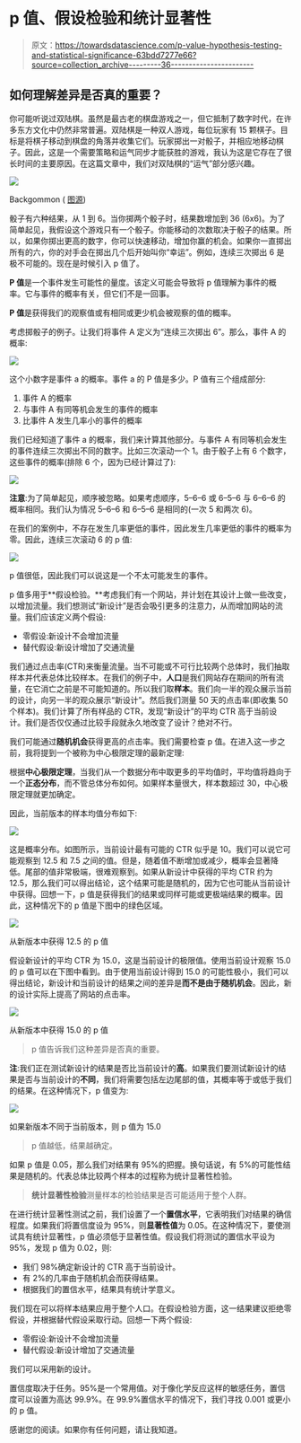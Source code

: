 # p 值、假设检验和统计显著性

> 原文：<https://towardsdatascience.com/p-value-hypothesis-testing-and-statistical-significance-63bdd7277e66?source=collection_archive---------36----------------------->

## 如何理解差异是否真的重要？

你可能听说过双陆棋。虽然是最古老的棋盘游戏之一，但它抵制了数字时代，在许多东方文化中仍然非常普遍。双陆棋是一种双人游戏，每位玩家有 15 颗棋子。目标是将棋子移动到棋盘的角落并收集它们。玩家掷出一对骰子，并相应地移动棋子。因此，这是一个需要策略和运气同步才能获胜的游戏，我认为这是它存在了很长时间的主要原因。在这篇文章中，我们对双陆棋的“运气”部分感兴趣。

![](img/efaf364d13b77d81382d61ad1954cbe5.png)

Backgommon ( [图源](https://en.wikipedia.org/wiki/File:Backgammon_lg.png))

骰子有六种结果，从 1 到 6。当你掷两个骰子时，结果数增加到 36 (6x6)。为了简单起见，我假设这个游戏只有一个骰子。你能移动的次数取决于骰子的结果。所以，如果你掷出更高的数字，你可以快速移动，增加你赢的机会。如果你一直掷出所有的六，你的对手会在掷出几个后开始叫你“幸运”。例如，连续三次掷出 6 是极不可能的。现在是时候引入 p 值了。

**P 值**是一个事件发生可能性的量度。该定义可能会导致将 p 值理解为事件的概率。它与事件的概率有关，但它们不是一回事。

**P 值**是获得我们的观察值或有相同或更少机会被观察的值的概率。

考虑掷骰子的例子。让我们将事件 A 定义为“连续三次掷出 6”。那么，事件 A 的概率:

![](img/56381722bf845b461c7568ad233b7383.png)

这个小数字是事件 a 的概率。事件 a 的 P 值是多少。P 值有三个组成部分:

1.  事件 A 的概率
2.  与事件 A 有同等机会发生的事件的概率
3.  比事件 A 发生几率小的事件的概率

我们已经知道了事件 a 的概率，我们来计算其他部分。与事件 A 有同等机会发生的事件连续三次掷出不同的数字。比如三次滚动一个 1。由于骰子上有 6 个数字，这些事件的概率(排除 6 个，因为已经计算过了):

![](img/e3ed96f62a12b307f4edd03f3a7dfa68.png)

**注意**:为了简单起见，顺序被忽略。如果考虑顺序，5–6–6 或 6–5–6 与 6–6–6 的概率相同。我们认为情况 5–6–6 和 6–5–6 是相同的(一次 5 和两次 6)。

在我们的案例中，不存在发生几率更低的事件，因此发生几率更低的事件的概率为零。因此，连续三次滚动 6 的 p 值:

![](img/9ad64c64f419945f8ffa458f1add2dd5.png)

p 值很低，因此我们可以说这是一个不太可能发生的事件。

p 值多用于**假设检验。**考虑我们有一个网站，并计划在其设计上做一些改变，以增加流量。我们想测试“新设计”是否会吸引更多的注意力，从而增加网站的流量。我们应该定义两个假设:

*   零假设:新设计不会增加流量
*   替代假设:新设计增加了交通流量

我们通过点击率(CTR)来衡量流量。当不可能或不可行比较两个总体时，我们抽取样本并代表总体比较样本。在我们的例子中，**人口**是我们网站存在期间的所有流量，在它消亡之前是不可能知道的。所以我们取**样本**。我们向一半的观众展示当前的设计，向另一半的观众展示“新设计”。然后我们测量 50 天的点击率(即收集 50 个样本)。我们计算了所有样品的 CTR，发现“新设计”的平均 CTR 高于当前设计。我们是否仅仅通过比较手段就永久地改变了设计？绝对不行。

我们可能通过**随机机会**获得更高的点击率。我们需要检查 p 值。在进入这一步之前，我将提到一个被称为中心极限定理的最新定理:

根据**中心极限定理**，当我们从一个数据分布中取更多的平均值时，平均值将趋向于一个**正态分布**，而不管总体分布如何。如果样本量很大，样本数超过 30，中心极限定理就更加确定。

因此，当前版本的样本均值分布如下:

![](img/0d2766514c4a9961856aac3a4facd548.png)

这是概率分布。如图所示，当前设计最有可能的 CTR 似乎是 10。我们可以说它可能观察到 12.5 和 7.5 之间的值。但是，随着值不断增加或减少，概率会显著降低。尾部的值非常极端，很难观察到。如果从新设计中获得的平均 CTR 约为 12.5，那么我们可以得出结论，这个结果可能是随机的，因为它也可能从当前设计中获得。回想一下，p 值是获得我们的结果或同样可能或更极端结果的概率。因此，这种情况下的 p 值是下图中的绿色区域。

![](img/501a099751d7416840b6914248c04381.png)

从新版本中获得 12.5 的 p 值

假设新设计的平均 CTR 为 15.0，这是当前设计的极限值。使用当前设计观察 15.0 的 p 值可以在下图中看到。由于使用当前设计得到 15.0 的可能性极小，我们可以得出结论，新设计和当前设计的结果之间的差异是**而不是由于随机机会**。因此，新的设计实际上提高了网站的点击率。

![](img/ecd74e594a4c9ea5efc429957cd7bd04.png)

从新版本中获得 15.0 的 p 值

> p 值告诉我们这种差异是否真的重要。

**注**:我们正在测试新设计的结果是否比当前设计的**高**。如果我们要测试新设计的结果是否与当前设计的**不同**，我们将需要包括左边尾部的值，其概率等于或低于我们的结果。在这种情况下，p 值变为:

![](img/86e160edfa1212b6cfcdb815e6f2237c.png)

如果新版本不同于当前版本，则 p 值为 15.0

> p 值越低，结果越确定。

如果 p 值是 0.05，那么我们对结果有 95%的把握。换句话说，有 5%的可能性结果是随机的。代表总体比较两个样本的过程称为统计显著性检验。

> **统计显著性检验**测量样本的检验结果是否可能适用于整个人群。

在进行统计显著性测试之前，我们设置了一个**置信水平**，它表明我们对结果的确信程度。如果我们将置信度设为 95%，则**显著性值**为 0.05。在这种情况下，要使测试具有统计显著性，p 值必须低于显著性值。假设我们将测试的置信水平设为 95%，发现 p 值为 0.02，则:

*   我们 98%确定新设计的 CTR 高于当前设计。
*   有 2%的几率由于随机机会而获得结果。
*   根据我们的置信水平，结果具有统计学意义。

我们现在可以将样本结果应用于整个人口。在假设检验方面，这一结果建议拒绝零假设，并根据替代假设采取行动。回想一下两个假设:

*   零假设:新设计不会增加流量
*   替代假设:新设计增加了交通流量

我们可以采用新的设计。

置信度取决于任务。95%是一个常用值。对于像化学反应这样的敏感任务，置信度可以设置为高达 99.9%。在 99.9%置信水平的情况下，我们寻找 0.001 或更小的 p 值。

感谢您的阅读。如果你有任何问题，请让我知道。